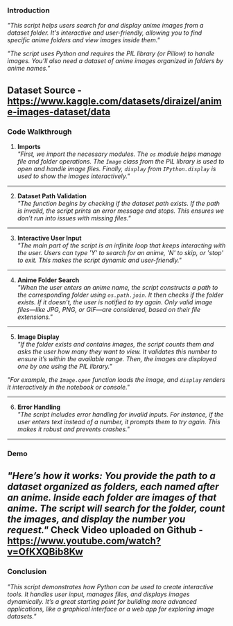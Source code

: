
### Introduction
*"This script helps users search for and display anime images from a dataset folder. It's interactive and user-friendly, allowing you to find specific anime folders and view images inside them."*

*"The script uses Python and requires the PIL library (or Pillow) to handle images. You’ll also need a dataset of anime images organized in folders by anime names."*

Dataset Source - https://www.kaggle.com/datasets/diraizel/anime-images-dataset/data
---

### Code Walkthrough

1. **Imports**  
*"First, we import the necessary modules. The `os` module helps manage file and folder operations. The `Image` class from the PIL library is used to open and handle image files. Finally, `display` from `IPython.display` is used to show the images interactively."*

---

2. **Dataset Path Validation**  
*"The function begins by checking if the dataset path exists. If the path is invalid, the script prints an error message and stops. This ensures we don’t run into issues with missing files."*

---

3. **Interactive User Input**  
*"The main part of the script is an infinite loop that keeps interacting with the user. Users can type 'Y' to search for an anime, 'N' to skip, or 'stop' to exit. This makes the script dynamic and user-friendly."*

---

4. **Anime Folder Search**  
*"When the user enters an anime name, the script constructs a path to the corresponding folder using `os.path.join`. It then checks if the folder exists. If it doesn’t, the user is notified to try again. Only valid image files—like JPG, PNG, or GIF—are considered, based on their file extensions."*

---

5. **Image Display**  
*"If the folder exists and contains images, the script counts them and asks the user how many they want to view. It validates this number to ensure it’s within the available range. Then, the images are displayed one by one using the PIL library."*

*"For example, the `Image.open` function loads the image, and `display` renders it interactively in the notebook or console."*

---

6. **Error Handling**  
*"The script includes error handling for invalid inputs. For instance, if the user enters text instead of a number, it prompts them to try again. This makes it robust and prevents crashes."*

---

### **Demo**

*"Here’s how it works: You provide the path to a dataset organized as folders, each named after an anime. Inside each folder are images of that anime. The script will search for the folder, count the images, and display the number you request."*
Check Video uploaded on Github - https://www.youtube.com/watch?v=OfKXQBib8Kw
---

### **Conclusion**
*"This script demonstrates how Python can be used to create interactive tools. It handles user input, manages files, and displays images dynamically. It’s a great starting point for building more advanced applications, like a graphical interface or a web app for exploring image datasets."*

